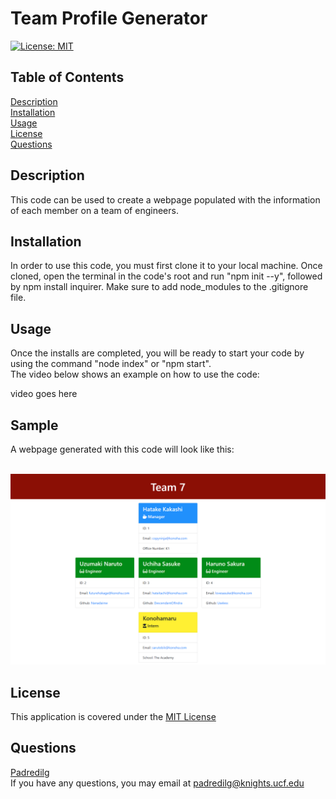 # Team Profile Generator
<a href='https://opensource.org/licenses/MIT'>[![License: MIT](https://img.shields.io/badge/License-MIT-yellow.svg)](https://opensource.org/licenses/MIT)</a>
  
## Table of Contents
[Description](#Description)</br>
[Installation](#Installation)</br>
[Usage](#Usage)</br>
[License](#License)</br>
[Questions](#Questions)

## Description
This code can be used to create a webpage populated with the information of each member on a team of engineers.

## Installation
In order to use this code, you must first clone it to your local machine. Once cloned, open the terminal in the code's root and run "npm init --y", followed by npm install inquirer. Make sure to add node_modules to the .gitignore file. 

## Usage
Once the installs are completed, you will be ready to start your code by using the command "node index" or "npm start".</br>
The video below shows an example on how to use the code:</br>

video goes here

## Sample
A webpage generated with this code will look like this:

</br><img alt="screenshot from website" src="./assets/images/tpg.png "></img>

## License
This application is covered under the <a href='https://opensource.org/licenses/MIT'>MIT License</a>

## Questions
<a href='https://github.com/Padredilg'>Padredilg</a></br>
If you have any questions, you may email at padredilg@knights.ucf.edu

